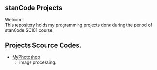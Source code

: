 ## stanCode Projects
Welcom !\
This repository holds my programming projects done during the period of stanCode SC101 course.

## Projects Scource Codes.
* [MyPhotoshop](https://github.com/easyawei/MystanCodeProjects/blob/main/MystanCodeProjects/my_photoshop/stanCodeshop.py)
  *  image processing.
